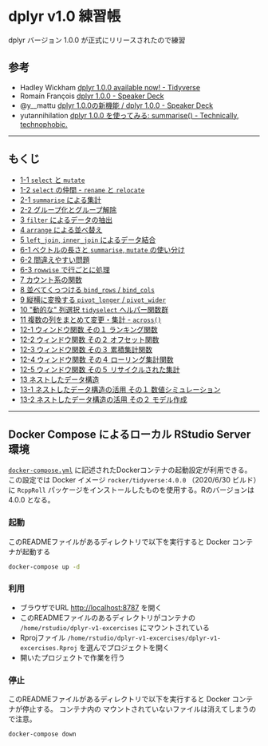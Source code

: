 dplyr v1.0 練習帳
==========

dplyr バージョン 1.0.0 が正式にリリースされたので練習

## 参考

- Hadley Wickham [dplyr 1.0.0 available now! - Tidyverse](https://www.tidyverse.org/blog/2020/06/dplyr-1-0-0/)
- Romain François [dplyr 1.0.0 - Speaker Deck](https://speakerdeck.com/romainfrancois/dplyr-1-dot-0-0)
- @y__mattu [dplyr 1.0.0の新機能 / dplyr 1.0.0 - Speaker Deck](https://speakerdeck.com/y__mattu/dplyr-1-dot-0-0)
- yutannihilation [dplyr 1.0.0 を使ってみる: summarise() - Technically, technophobic.](https://notchained.hatenablog.com/entry/2020/06/28/134109)

---

## もくじ

- [1-1 `select` と `mutate`](./docs/01-1.md)
- [1-2 `select` の仲間 - `rename` と `relocate`](./docs/01-2.md)
- [2-1 `summarise` による集計](./docs/02-1.md)
- [2-2 グループ化とグループ解除](./docs/02-2.md)
- [3 `filter` によるデータの抽出](./docs/03.md)
- [4 `arrange` による並べ替え](./docs/04.md)
- [5 `left_join`, `inner_join` によるデータ結合](./docs/05.md)
- [6-1 ベクトルの長さと `summarise`, `mutate` の使い分け](./docs/06-1.md)
- [6-2 間違えやすい問題](./docs/06-2.md)
- [6-3 `rowwise` で行ごとに処理](./docs/06-3.md)
- [7 カウント系の関数](./docs/07.md)
- [8 並べてくっつける `bind_rows` / `bind_cols`](./docs/08.md)
- [9 縦横に変換する `pivot_longer` / `pivot_wider`](./docs/09.md)
- [10 "動的な" 列選択 `tidyselect` ヘルパー関数群](./docs/10.md)
- [11 複数の列をまとめて変更・集計 - `across()`](./docs/11.md)
- [12-1 ウィンドウ関数 その１ ランキング関数](./docs/12-1.md)
- [12-2 ウィンドウ関数 その２ オフセット関数](./docs/12-2.md)
- [12-3 ウィンドウ関数 その３ 累積集計関数](./docs/12-3.md)
- [12-4 ウィンドウ関数 その４ ローリング集計関数](./docs/12-4.md)
- [12-5 ウィンドウ関数 その５ リサイクルされた集計](./docs/12-5.md)
- [13 ネストしたデータ構造](./docs/13.md)
- [13-1 ネストしたデータ構造の活用 その１ 数値シミュレーション](./docs/13-1.md)
- [13-2 ネストしたデータ構造の活用 その２ モデル作成](./docs/13-2.md)

---

## Docker Compose によるローカル RStudio Server 環境

[`docker-compose.yml`](docker-compose.yml) に記述されたDockerコンテナの起動設定が利用できる。
この設定では Docker イメージ `rocker/tidyverse:4.0.0` （2020/6/30 ビルド）に `RcppRoll` パッケージをインストールしたものを使用する。Rのバージョンは 4.0.0 となる。

### 起動

このREADMEファイルがあるディレクトリで以下を実行すると Docker コンテナが起動する

```sh
docker-compose up -d
```

### 利用

- ブラウザでURL <http://localhost:8787> を開く
- このREADMEファイルのあるディレクトリがコンテナの `/home/rstudio/dplyr-v1-excercises` にマウントされている
- Rprojファイル `/home/rstudio/dplyr-v1-excercises/dplyr-v1-excercises.Rproj` を選んでプロジェクトを開く
- 開いたプロジェクトで作業を行う

### 停止

このREADMEファイルがあるディレクトリで以下を実行すると Docker コンテナが停止する。
コンテナ内の マウントされていないファイルは消えてしまうので注意。

```sh
docker-compose down
```
